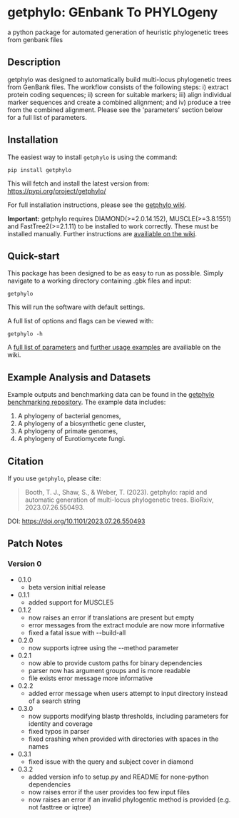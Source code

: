# getphylo: GEnbank To PHYLOgeny
a python package for automated generation of heuristic phylogenetic trees from genbank files

## Description
getphylo was designed to automatically build multi-locus phylogenetic trees from GenBank files. The workflow consists of the following steps: i) extract protein coding sequences; ii) screen for suitable markers; iii) align individual marker sequences and create a combined alignment; and iv) produce a tree from the combined alignment. Please see the 'parameters' section below for a full list of parameters.

## Installation

The easiest way to install `getphylo` is using the command: 

`pip install getphylo`

This will fetch and install the latest version from: https://pypi.org/project/getphylo/

For full installation instructions, please see the [getphylo wiki](https://github.com/drboothtj/getphylo/wiki/Installation).

**Important:** getphylo requires DIAMOND(>=2.0.14.152), MUSCLE(>=3.8.1551) and FastTree2(>=2.1.11) to be installed to work correctly. These must be installed manually. Further instructions are [availiable on the wiki](https://github.com/drboothtj/getphylo/wiki/Installation).

## Quick-start
This package has been designed to be as easy to run as possible. Simply navigate to a working directory containing .gbk files and input:

`getphylo`

This will run the software with default settings.

A full list of options and flags can be viewed with:

`getphylo -h`

A [full list of parameters](https://github.com/drboothtj/getphylo/wiki/Parameter-List) and [further usage examples](https://github.com/drboothtj/getphylo/wiki/Advanced-Usage-(Case-Studies)) are availiable on the wiki.

## Example Analysis and Datasets
Example outputs and benchmarking data can be found in the [getphylo benchmarking repository](https://github.com/drboothtj/getphylo_benchmarking). The example data includes:

1. A phylogeny of bacterial genomes,
2. A phylogeny of a biosynthetic gene cluster,
3. A phylogeny of primate genomes,
4. A phylogeny of Eurotiomycete fungi.

## Citation
If you use `getphylo`, please cite:

> Booth, T. J., Shaw, S., & Weber, T. (2023). getphylo: rapid and automatic generation of multi-locus phylogenetic trees. BioRxiv, 2023.07.26.550493. 

DOI: https://doi.org/10.1101/2023.07.26.550493

## Patch Notes
### Version  0
- 0.1.0 
	- beta version initial release
- 0.1.1 
	- added support for MUSCLE5
- 0.1.2 
	- now raises an error if translations are present but empty
	- error messages from the extract module are now more informative
	- fixed a fatal issue with --build-all
- 0.2.0
	- now supports iqtree using the --method parameter
- 0.2.1
	- now able to provide custom paths for binary dependencies
	- parser now has argument groups and is more readable
	- file exists error message more informative
- 0.2.2
  - added error message when users attempt to input directory instead of a search string
- 0.3.0
  - now supports modifying blastp thresholds, including parameters for identity and coverage
  - fixed typos in parser
  - fixed crashing when provided with directories with spaces in the names
- 0.3.1
  - fixed issue with the query and subject cover in diamond
- 0.3.2
  - added version info to setup.py and README for none-python dependencies
  - now raises error if the user provides too few input files
  - now raises an error if an invalid phylogentic method is provided (e.g. not fasttree or iqtree)
